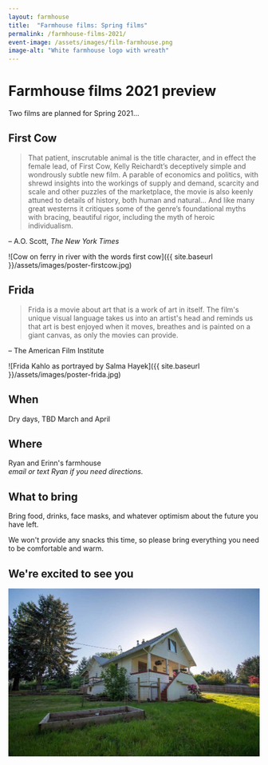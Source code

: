 ```yaml
---
layout: farmhouse
title:  "Farmhouse films: Spring films"
permalink: /farmhouse-films-2021/
event-image: /assets/images/film-farmhouse.png
image-alt: "White farmhouse logo with wreath"
---
```


# Farmhouse films 2021 preview

Two films are planned for Spring 2021...

## First Cow

> That patient, inscrutable animal is the title character, and in effect the female lead, of First Cow, Kelly Reichardt’s deceptively simple and wondrously subtle new film. A parable of economics and politics, with shrewd insights into the workings of supply and demand, scarcity and scale and other puzzles of the marketplace, the movie is also keenly attuned to details of history, both human and natural… And like many great westerns it critiques some of the genre’s foundational myths with bracing, beautiful rigor, including the myth of heroic individualism.

– A.O. Scott, <cite>The New York Times</cite>

![Cow on ferry in river with the words first cow]({{ site.baseurl }}/assets/images/poster-firstcow.jpg)

## Frida

> Frida is a movie about art that is a work of art in itself. The film's unique visual language takes us into an artist's head and reminds us that art is best enjoyed when it moves, breathes and is painted on a giant canvas, as only the movies can provide.

– The American Film Institute

![Frida Kahlo as portrayed by Salma Hayek]({{ site.baseurl }}/assets/images/poster-frida.jpg)

## When

Dry days, TBD
March and April

## Where
Ryan and Erinn's farmhouse
<br><em>email or text Ryan if you need directions.</em>

## What to bring
Bring food, drinks, face masks, and whatever optimism about the future you have left.

We won't provide any snacks this time, so please bring everything you need to be comfortable and warm.

## We're excited to see you


![The Farmhouse in the gloaming](/assets/images/farmhouse.jpg)